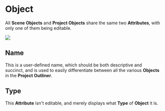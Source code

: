 # Object

All **Scene Objects** and **Project Objects** share the same two **Attributes**, with only one of them being editable.

![](../../../.gitbook/assets/object-attribute-set.png)

## Name

This is a user-defined name, which should be both descriptive and succinct, and is used to easily differentiate between all the various **Objects** in the **Project Outliner**.

## Type

This **Attribute** isn't editable, and merely displays what **Type** of **Object** it is.